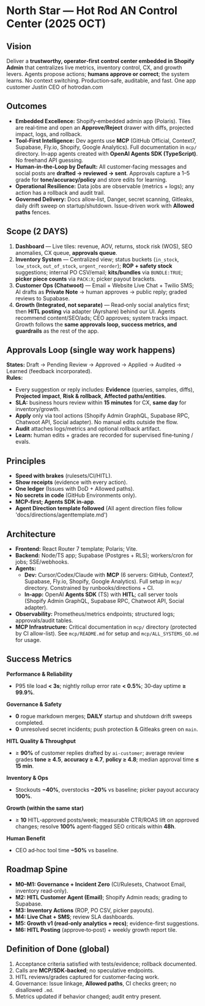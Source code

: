 
# North Star — Hot Rod AN Control Center (2025 OCT)

## Vision
Deliver a **trustworthy, operator‑first control center embedded in Shopify Admin** that centralizes live metrics, inventory control, CX, and growth levers. Agents propose actions; **humans approve or correct**; the system learns. No context switching. Production‑safe, auditable, and fast. One app customer Justin CEO of hotrodan.com

## Outcomes
- **Embedded Excellence:** Shopify‑embedded admin app (Polaris). Tiles are real‑time and open an **Approve/Reject** drawer with diffs, projected impact, logs, and rollback.
- **Tool‑First Intelligence:** Dev agents use **MCP** (GitHub Official, Context7, Supabase, Fly.io, Shopify, Google Analytics). Full documentation in `mcp/` directory. In‑app agents created with **OpenAI Agents SDK (TypeScript)**. No freehand API guessing.
- **Human‑in‑the‑Loop by Default:** All customer‑facing messages and social posts are **drafted → reviewed → sent**. Approvals capture a 1–5 grade for **tone/accuracy/policy** and store edits for learning.
- **Operational Resilience:** Data jobs are observable (metrics + logs); any action has a rollback and audit trail.
- **Governed Delivery:** Docs allow‑list, Danger, secret scanning, Gitleaks, daily drift sweep on startup/shutdown. Issue‑driven work with **Allowed paths** fences.

## Scope (2 DAYS)
1. **Dashboard** — Live tiles: revenue, AOV, returns, stock risk (WOS), SEO anomalies, CX queue, **approvals queue**.
2. **Inventory System** — Centralized view; status buckets (`in_stock`, `low_stock`, `out_of_stock`, `urgent_reorder`); **ROP + safety stock** suggestions; internal PO CSV/email; **kits/bundles** via `BUNDLE:TRUE`; **picker piece counts** via `PACK:X`; picker payout brackets.
3. **Customer Ops (Chatwoot)** — Email + Website Live Chat + Twilio SMS; AI drafts as **Private Note** → human approves → public reply; graded reviews to Supabase.
4. **Growth (Integrated, not separate)** — Read‑only social analytics first; then **HITL posting** via adapter (Ayrshare) behind our UI. Agents recommend content/SEO/ads; CEO approves; system tracks impact. Growth follows the **same approvals loop, success metrics, and guardrails** as the rest of the app.

## Approvals Loop (single way work happens)
**States:** Draft → Pending Review → Approved → Applied → Audited → Learned (feedback incorporated).  
**Rules:**
- Every suggestion or reply includes: **Evidence** (queries, samples, diffs), **Projected impact**, **Risk & rollback**, **Affected paths/entities**.
- **SLA:** business hours review within **15 minutes** for CX, **same day** for inventory/growth.
- **Apply** only via tool actions (Shopify Admin GraphQL, Supabase RPC, Chatwoot API, Social adapter). No manual edits outside the flow.
- **Audit** attaches logs/metrics and optional rollback artifact.
- **Learn:** human edits + grades are recorded for supervised fine‑tuning / evals.

## Principles
- **Speed with brakes** (rulesets/CI/HITL).  
- **Show receipts** (evidence with every action).  
- **One ledger** (Issues with DoD + Allowed paths).  
- **No secrets in code** (GitHub Environments only).  
- **MCP‑first; Agents SDK in‑app**.
- **Agent Direction template followed** (All agent direction files follow 'docs/directions/agenttemplate.md')

## Architecture
- **Frontend:** React Router 7 template; Polaris; Vite.
- **Backend:** Node/TS app; Supabase (Postgres + RLS); workers/cron for jobs; SSE/webhooks.
- **Agents:**
  - **Dev:** Cursor/Codex/Claude with **MCP** (6 servers: GitHub, Context7, Supabase, Fly.io, Shopify, Google Analytics). Full setup in `mcp/` directory. Constrained by runbooks/directions + CI.
  - **In‑app:** OpenAI **Agents SDK** (TS) with **HITL**; call server tools (Shopify Admin GraphQL, Supabase RPC, Chatwoot API, Social adapter).
- **Observability:** Prometheus/metrics endpoints; structured logs; approvals/audit tables.
- **MCP Infrastructure:** Critical documentation in `mcp/` directory (protected by CI allow-list). See `mcp/README.md` for setup and `mcp/ALL_SYSTEMS_GO.md` for usage.

## Success Metrics 
**Performance & Reliability**
- P95 tile load **< 3s**; nightly rollup error rate **< 0.5%**; 30‑day uptime **≥ 99.9%**.

**Governance & Safety**
- **0** rogue markdown merges; **DAILY** startup and shutdown drift sweeps completed.
- **0** unresolved secret incidents; push protection & Gitleaks green on `main`.

**HITL Quality & Throughput**
- ≥ **90%** of customer replies drafted by `ai-customer`; average review grades **tone ≥ 4.5**, **accuracy ≥ 4.7**, **policy ≥ 4.8**; median approval time **≤ 15 min**.

**Inventory & Ops**
- Stockouts **−40%**, overstocks **−20%** vs baseline; picker payout accuracy **100%**.

**Growth (within the same star)**
- ≥ **10** HITL‑approved posts/week; measurable CTR/ROAS lift on approved changes; resolve **100%** agent‑flagged SEO criticals within **48h**.

**Human Benefit**
- CEO ad‑hoc tool time **−50%** vs baseline.

## Roadmap Spine
- **M0–M1: Governance + Incident Zero** (CI/Rulesets, Chatwoot Email, inventory read‑only).
- **M2: HITL Customer Agent (Email)**; Shopify Admin reads; grading to Supabase.
- **M3: Inventory Actions** (ROP, PO CSV, picker payouts).
- **M4: Live Chat + SMS**; review SLA dashboards.
- **M5: Growth v1 (read‑only analytics + recs)**; evidence-first suggestions.
- **M6: HITL Posting** (approve‑to‑post) + weekly growth report tile.

## Definition of Done (global)
1. Acceptance criteria satisfied with tests/evidence; rollback documented.
2. Calls are **MCP/SDK‑backed**; no speculative endpoints.
3. HITL reviews/grades captured for customer‑facing work.
4. Governance: Issue linkage, **Allowed paths**, CI checks green; no disallowed `.md`.
5. Metrics updated if behavior changed; audit entry present.
